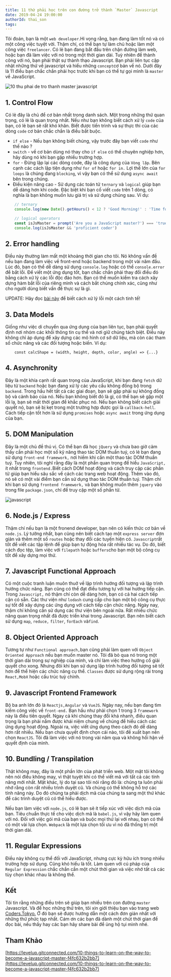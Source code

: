 ```yaml
---
title: 11 thứ phải học trên con đường trở thành `Master` Javascript
date: 2019-04-24 19:00:00
authorId: thai_son
tags:
---
```


Tôi đoán, bạn là một `web developer`.Hi vọng rằng, bạn đang làm tốt nó và có một công việc tuyệt vời. Thậm chí, có thể bạn tự làm chủ hoặc làm một công việc `freelancer`. Có lẻ bạn đang bắt đầu trên chặn đường làm web, hoặc bạn đã làm việc với nó trong một thời gian dài. Tuỳ nhiên để thành công với nó, bạn phải thật sự thành thạo Javascript. Bạn phải liên tục cập nhật những thứ về javascript và hiểu những `concept`cơ bản về nó. Dưới đây là 11 điều bạn chắc chắn phải học trước khi bạn có thể tự gọi mình là `master` về JavaScript.

![10 thu phai de tro thanh master javascript](https://res.cloudinary.com/djeghcumw/image/upload/v1556072121/blog/10%20th%E1%BB%A9%20ph%E1%BA%A3i%20h%E1%BB%8Dc%20tr%C3%AAn%20con%20%C4%91%C6%B0%E1%BB%9Dng%20master%20javascript.jpg)

<!-- more -->

## 1\. Control Flow

Có lẻ đây là chủ để cơ bản nhất trong danh sách. Một trong những thứ quan trọng, có lẻ là quan trọng nhất. Nếu như bạn không biết cách xử lý `code` của bạn, có lẻ bạn sẽ rất khó khăn. Biết được tiến trình và sự thực thi của các dòng `code` cơ bản chắc chắn là điều bắt buộc.

*   `if else` - Nếu bạn không biết chúng, vậy trước đây bạn viết `code` như thế nào ?
*   `switch` - về cơ bản dùng nó thay cho `if else` có thể chuyên nghiệp hơn, hãy dùng nó khi bạn gặp nhiều trường hợp.
*   `for` - Đừng lặp lại các dòng code, đây là công dụng của `Vòng lặp`. Bên cạnh các cách lặp tiện dụng như `for of` hoặc `for in.` Lợi thế lớn của `for loops` là chúng đang `blocking`, vì vậy bạn có thể sử dụng `async await` bên trong chúng.
*   Điều kiện nâng cao - Sử dụng các toán tử `ternary` và `logical` giúp bạn dễ dàng hơn khi code. Đặc biệt khi bạn cố viết `code` trên 1 dòng, có nghĩa là bạn không muốn lưu giá trị và sử dụng chúng sau. Ví dụ:

```javascript 
    // ternary
    console.log(new Date().getHours() < 12 ? 'Good Morning!' : 'Time for a siesta')

    // logical operators
    const isJsMaster = prompt('Are you a JavaScript master?') === 'true'
    console.log(isJsMaster && 'proficient coder')
```

## 2\. Error handling

Điều này thường làm mất một khoảng thời gian cho tôi. Nó không vấn đề nếu bạn đang làm việc về front-end hoặc backend trong một vài năm đầu. Lúc đó, bạn có thể dễ dàng sử dụng `console.log` hoặc có thể `console.error` để bắt lỗi. Để viết một ứng dụng tốt, bạn chắc chắn phải thay đổi điều đó bằng cách xử lý các lỗi độc đáo hơn. Bạn có thể muốn kiểm tra cách xây dựng hàm bắt lỗi của riêng mình và cách bắt chúng chính xác, cũng như cho người dùng biết vấn đề thực sự là gì.

UPDATE: Hãy đọc [bài này](https://levelup.gitconnected.com/the-definite-guide-to-handling-errors-gracefully-in-javascript-58424d9c60e6) để biết cách xử lý lỗi một cách tinh tế!

## 3\. Data Models

Giống như việc di chuyển qua ứng dụng của bạn liên tục, bạn phải quyết định nơi nhóm các khối thông tin cụ thể và nơi giữ chúng tách biệt. Điều này không chỉ áp dụng để xây dựng các mô hình cơ sở dữ liệu, mà còn các tham số chức năng và các đối tượng hoặc biến. Ví dụ:

```javasciprt
    const calcShape = (width, height, depth, color, angle) => {...}
```

## 4\. Asynchronity

Đây là một khía cạnh rất quan trọng của JavaScript, khi bạn đang `fetch` dữ liệu từ `backend` hoặc bạn đang xử lý các yêu cầu không đồng bộ trong `backend`. Trong hầu hết tất cả các giai đoạn, bạn sẽ gặp phải sự không đồng bộ và cảnh báo của nó. Nếu bạn không biết đó là gì, có thể bạn sẽ gặp một lỗi lạ, bạn sẽ mất thời gian để khắc phục nó. Nếu bạn không biết cách giải quyết nó, bạn sẽ bị kẹt trong một trường hợp được gọi là `callback-hell`. Cách tiếp cận tốt hơn là sử dụng `promises` hoặc `async await` trong ứng dụng của bạn.

## 5\. DOM Manipulation

Đây là một chủ đề thú vị. Có thể bạn đã học `jQuery` và chưa bao giờ cảm thấy cần phải học một số kỹ năng thao tác DOM thuần tuý, có lẻ bạn đang sử dụng `front-end framework,` nơi hiếm khi cần một thao tác DOM thuần tuý. Tuy nhiên, tôi nghĩ rằng đây là một phần quan trọng để hiểu `JavaScript,` ít nhất trong `frontend.`Biết cách DOM hoạt động và cách truy cập các phần tử giúp bạn hiểu sâu sắc về cách các trang web hoạt động. Thêm vào đó, nó sẽ có một vài điểm bạn cần sử dụng thao tác DOM thuần tuý. Thậm chí khi bạn sử dụng `frontend framework,` và bạn không muốn thêm `jquery` vào trong file `package.json`, chỉ để truy cập một số phần tử.

![javascript](https://res.cloudinary.com/djeghcumw/image/upload/v1556078883/blog/1_ihkJp6UoTT9cJ8pW1ErAfQ.jpg)

## 6\. Node.js / Express

Thậm chí nếu bạn là một fronend developer, bạn nên có kiến thức cơ bản về `node.js`. Lý tưởng nhất, bạn cũng nên biết cách tạo một `express server` đơn giản và thêm một số `routes` hoặc thay đổi các tuyến hiện có. `Javascript`rất tốt để viết các tập lệnh để giúp bạn tự động hóa rất nhiều tác vụ. Do đó, biết cách đọc tệp, làm việc với `filepath` hoặc `buffers`cho bạn một bộ công cụ tốt để xây dựng mọi thứ.

## 7\. Javascript Functional Approach

Có một cuộc tranh luận muôn thuở về lập trình hướng đối tượng và lập trình hướng chức năng. Bạn cũng có thể đạt điều tương tự với hai hướng tiếp cận. Trong `Javascript,` nó thậm chí còn dễ dàng hơn, bạn có cả hai cách tiếp cận có sẵn. Các thư viện như `lodash` cung cấp cho bạn một bộ công cụ thực sự tốt để xây dựng các ứng dụng với cách tiếp cận chức năng. Ngày nay, thậm chí không cần sử dụng các thư viện bên ngoài nữa. Rất nhiều chức năng quan trọng nhất đã được triển khai trong Javascript. Bạn nên biết cách sử dụng `map`, `reduce,` `filter`, `forEach` và`find`.

## 8\. Object Oriented Approach

Tương tự như `Functional approach,`bạn cũng phải làm quen với `Object Oriented Approach` nếu bạn muốn master nó. Tôi đã bỏ qua nó trong một thời gian dài trong sự nghiệp của mình, và chỉ làm việc theo hướng cố giải quyết cho xong. Nhưng đôi khi bạn sử dụng lập trình hướng đối tượng sẽ tốt hơn để thể hiện các chức năng cụ thể. `Classes` được sử dụng rộng rãi trong `React,MobX` hoặc cấu trúc tuỳ chỉnh.

## 9\. Javascript Frontend Framework

Bộ ba anh lớn đó là `Reactjs,Angular` và `VueJS`. Ngày nay, nếu bạn đang tìm kiếm công việc về `front-end.` Bạn hầu như phải chọn 1 trong 3 `framework` này là điều tiên quyết. Ngay cả khi chúng thay đổi khá nhanh, điều quan trọng là bạn phải nắm được khái niệm chung về chúng để hiểu cách các ứng dụng hoạt động. Ngoài ra, việc viết ứng dụng theo cách đó dễ dàng hơn rất nhiều. Nếu bạn chưa quyết định chọn cái nào, tôi đề xuất bạn nên chọn `ReactJS`. Tôi đã làm việc với nó trong vài năm qua và không hối hận về quyết định của mình.

## 10\. Bundling / Transpilation

Thật không may, đây là một phần lớn của phát triển web. Một mặt tôi không nên nói điều không may, vì thật tuyệt khi có thể viết mã với tất cả các tính năng mới nhất. Mặt khác, lý do tại sao tôi nói rằng đó là: chúng ta luôn phải nhớ rằng còn rất nhiều trình duyệt cũ. Và chúng có thể không hỗ trợ các tính năng này. Do đó chúng ta phải dịch mã của chúng ta sang một thứ khác để các trình duyệt cũ có thể hiểu được.

Nếu bạn làm việc với `node.js`, có lẽ bạn sẽ ít tiếp xúc với việc dịch mã của bạn. Tiêu chuẩn thực tế cho việc dịch mã là `babel.js`, vì vậy hãy làm quen với nó. Đối với việc gói mã của bạn và buộc mọi thứ lại với nhau, bạn có thể có một vài lựa chọn. `Webpack` là một lựa chọn tối ưu vì nó đã thống trị một thời gian dài.

## 11\. Regular Expressions

Điều này không cụ thể đối với JavaScript, nhưng cực kỳ hữu ích trong nhiều trường hợp sử dụng. Cũng khó hiểu là tốt. Làm quen với cú pháp của `Regular Expression` chắc chắn cần một chút thời gian và việc nhớ tất cả các tùy chọn khác nhau là không thể.

## Kết

Tôi tin rằng những điều trên sẽ giúp bạn nhiều trên con đường `master` Javascript. Và để học những thứ trên, tôi xin giới thiệu bạn vào trang web [Coders.Tokyo.](https://coders.tokyo/) Ở đó bạn sẽ được hướng dẫn một cách đơn giản nhất với những thứ phức tạp nhất. Cám ơn các bạn đã dành một chút thời gian để đọc bài, nếu thấy hay các bạn hãy share bài để ủng hộ tụi mình nhé.

## Tham Khảo

[https://levelup.gitconnected.com/10-things-to-learn-on-the-way-to-become-a-javascript-master-f4fc632b2bb7](https://levelup.gitconnected.com/10-things-to-learn-on-the-way-to-become-a-javascript-master-f4fc632b2bb7)